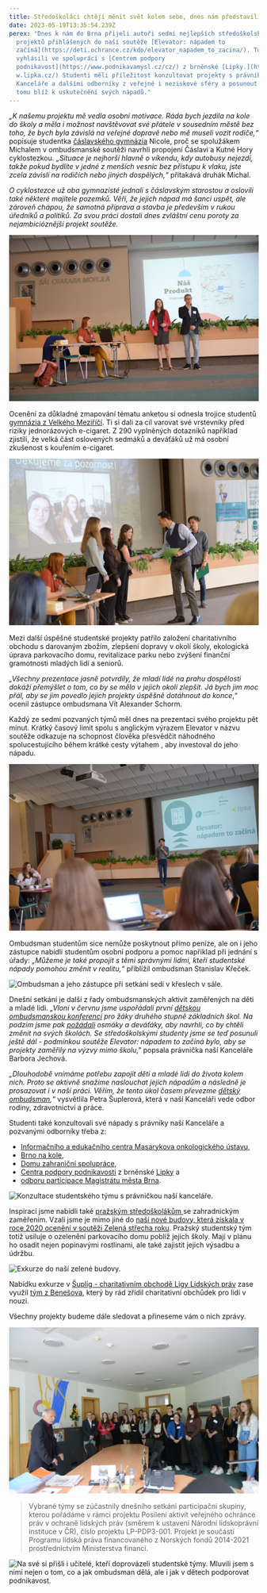 ```yaml
---
title: Středoškoláci chtějí měnit svět kolem sebe, dnes nám představili své nápady
date: 2023-05-19T13:35:54.239Z
perex: "Dnes k nám do Brna přijeli autoři sedmi nejlepších středoškolských
  projektů přihlášených do naší soutěže [Elevator: nápadem to
  začíná](https://deti.ochrance.cz/kdo/elevator_napadem_to_zacina/). Tu jsme
  vyhlásili ve spolupráci s [Centrem podpory
  podnikavost](https://www.podnikavamysl.cz/cz/) z brněnské [Lipky.](https://ww\
  w.lipka.cz/) Studenti měli příležitost konzultovat projekty s právníky naší
  Kanceláře a dalšími odborníky z veřejné i neziskové sféry a posunout se díky
  tomu blíž k uskutečnění svých nápadů."
---
```

*„K našemu projektu mě vedla osobní motivace. Ráda bych jezdila na kole do školy a měla i možnost navštěvovat své přátele v sousedním městě bez toho, že bych byla závislá na veřejné dopravě nebo mě museli vozit rodiče,“* popisuje studentka [čáslavského gymnázia](https://www.facebook.com/gymcaslav.cz) Nicole, proč se spolužákem Michalem v ombudsmanské soutěži navrhli propojení Čáslavi a Kutné Hory cyklostezkou. *„Situace je nejhorší hlavně o víkendu, kdy autobusy nejezdí, takže pokud bydlíte v jedné z menších vesnic bez přístupu k vlaku, jste zcela závislí na rodičích nebo jiných dospělých,“* přitakává druhák Michal.

*O cyklostezce už oba gymnazisté jednali s čáslavským starostou a oslovili také některé majitele pozemků. Věří, že jejich nápad má šanci uspět, ale zároveň chápou, že samotná příprava a stavba je především v rukou úředníků a politiků. Za svou práci dostali dnes zvláštní cenu poroty za nejambicióznější projekt soutěže.*

![Nicole a Michal při prezentaci svého projektu.](dsc_4108.jpg "Nicole a Michal při prezentaci svého projektu.")

Ocenění za důkladné zmapování tématu anketou si odnesla trojice studentů [gymnázia z Velkého Meziříčí](https://www.facebook.com/gymplvm). Ti si dali za cíl varovat své vrstevníky před riziky jednorázových e-cigaret. Z 290 vyplněných dotazníků například zjistili, že velká část oslovených sedmáků a deváťáků už má osobní zkušenost s kouřením e-cigaret.

![](dsc_4115.jpg "Soutěžní tým přebírá ocenění od zástupce ombudsmana.")

Mezi další úspěšné studentské projekty patřilo založení charitativního obchodu s darovaným zbožím, zlepšení dopravy v okolí školy, ekologická úprava parkovacího domu, revitalizace parku nebo zvýšení finanční gramotnosti mladých lidí a seniorů.

*„Všechny prezentace jasně potvrdily, že mladí lidé na prahu dospělosti dokáží přemýšlet o tom, co by se mělo v jejich okolí zlepšit. Já bych jim moc přál, aby se jim povedlo jejich projekty úspěšně dotáhnout do konce*,“ ocenil zástupce ombudsmana Vít Alexander Schorm.

Každý ze sedmi pozvaných týmů měl dnes na prezentaci svého projektu pět minut. Krátký časový limit spolu s anglickým výrazem Elevator v názvu soutěže odkazuje na schopnost člověka přesvědčit náhodného spolucestujícího během krátké cesty výtahem , aby investoval do jeho nápadu. 

![Moderátor při zahájení setkání. ](dsc_4082.jpg "Celým dnem prováděl skvělý vysokoškolák Štěpán. Mluvil nejen česky, ale i maďarsky, polsky a havajsky. Využil i umělou inteligenci. ")

Ombudsman studentům sice nemůže poskytnout přímo peníze, ale on i jeho zástupce nabídli studentům osobní podporu a pomoc například při jednání s úřady: *„Můžeme je také propojit s těmi správnými lidmi, kteří studentské nápady pomohou změnit v realitu,“* přiblížil ombudsman Stanislav Křeček.

![Ombudsman a jeho zástupce při setkání sedí v křeslech v sále. ](img_6408.jpg "Ombudsman a jeho zástupce si vyslechli všechny prezentace studentských týmů a nabídli jim svou pomoc. ")

Dnešní setkání je další z řady ombudsmanských aktivit zaměřených na děti a mladé lidi. *„Vloni v červnu jsme uspořádali první [dětskou ombudsmanskou konferenci](https://deti.ochrance.cz/aktualne/jak_to_vypadalo_na_nasi_konferenci/) pro žáky druhého stupně základních škol. Na podzim jsme pak [požádali](https://deti.ochrance.cz/aktualne/zkusme_to_zmenit/) osmáky a deváťáky, aby navrhli, co by chtěli změnit na svých školách. Se středoškolskými studenty jsme se teď posunuli ještě dál - podmínkou soutěže Elevator: nápadem to začíná bylo, aby se projekty zaměřily na výzvy mimo školu,"* popsala právnička naší Kanceláře Barbora Jechová.

*„Dlouhodobě vnímáme potřebu zapojit děti a mladé lidi do života kolem nich. Proto se aktivně snažíme naslouchat jejich nápadům a následně je prosazovat i v naší práci. Věřím, že tento úkol časem převezme [dětský ombudsman](https://www.ochrance.cz/aktualne/ustavne_pravni_vybor_poslanecke_snemovny_na_setkani_s_ombudsmanem_a_jeho_zastupcem_v_brne_diskutoval_o_planech_na_zrizeni_detskeho_ombudsmana_nebo_o_zapojovani_spolku_do_rizeni_o_povolovani_staveb/),“* vysvětlila Petra Šuplerová, která v naší Kanceláři vede odbor rodiny, zdravotnictví a práce.

Studenti také konzultovali své nápady s právníky naší Kanceláře a pozvanými odborníky třeba z:

* [Informačního a edukačního centra Masarykova onkologického ústavu,](https://www.mou.cz/informacni-a-edukacni-centrum/t1479)
* [Brno na kole](https://brnonakole.cz/o-nas/), 
* [Domu zahraniční spolupráce](https://www.dzs.cz/), 
* [Centra podpory podnikavosti](https://www.podnikavamysl.cz/cz/) z brněnské [Lipky](https://www.lipka.cz/) a
* [odboru participace Magistrátu města Brna](https://www.brno.cz/w/odbor-participace).

![Konzultace studentského týmu s právničkou naší kanceláře.](20230519_131815.jpg "Se studenty se podělili o znalosti a zkušenosti také právníci z naší kanceláře. ")

Inspiraci jsme nabídli také [pražským středoškolákům ](https://www.facebook.com/skolabean)se zahradnickým zaměřením. Vzali jsme je mimo jiné do [naší nové budovy, která získala v roce 2020 ocenění v soutěži Zelená střecha roku](https://www.zelenestrechy.info/green-roof/detail/78). Pražský studentský tým totiž usiluje o ozelenění parkovacího domu poblíž jejich školy. Mají v plánu ho osadit nejen popínavými rostlinami, ale také zajistit jejich výsadbu a údržbu. 

![](img_6526.jpg "Exkurze do naší zelené budovy. ")

Nabídku exkurze v [Šuplig - charitativním obchodě Ligy Lidských práv](https://llp.cz/suplig/) zase využil [tým z Benešova](https://sousbn.cz/), který by rád zřídil charitativní obchůdek pro lidi v nouzi. 

Všechny projekty budeme dále sledovat a přineseme vám o nich zprávy.

![Studenti na prohlídce v kanceláři ombudsmana. ](dsc_4121.jpg "Studenti mohli nakouknout také do pracoven ombudsmana a jeho zástupce.")

> Vybrané týmy se zúčastnily dnešního setkání participační skupiny, kterou pořádáme v rámci projektu Posílení aktivit veřejného ochránce práv v ochraně lidských práv (směrem k ustavení Národní lidskoprávní instituce v ČR), číslo projektu LP-PDP3-001. Projekt je součástí Programu lidská práva financovaného z Norských fondů 2014-2021 prostřednictvím Ministerstva financí.

![](20230519_140317.jpg "Na své si přišli i učitelé, kteří doprovázeli studentské týmy. Mluvili jsem s nimi nejen o tom, co a jak ombudsman dělá, ale i jak v dětech podporovat podnikavost. ")

![]()